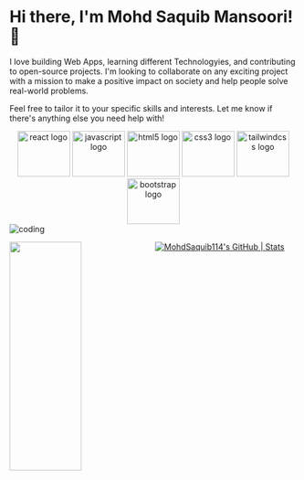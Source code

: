# Hi there, I'm Mohd Saquib Mansoori! 👋
<p>
I love building Web Apps, learning different Technologyies, and contributing to open-source projects. I'm looking to collaborate on any exciting project with a mission to make a positive impact on society and help people solve real-world problems.

Feel free to tailor it to your specific skills and interests. Let me know if there's anything else you need help with!
</p>
<div align="center">
 
  <img src="https://cdn.jsdelivr.net/gh/devicons/devicon/icons/react/react-original.svg" height="80" width="92" alt="react logo"  />
  <img src="https://cdn.jsdelivr.net/gh/devicons/devicon/icons/javascript/javascript-original.svg" height="80" width="92" alt="javascript logo"  />
  <img src="https://cdn.jsdelivr.net/gh/devicons/devicon/icons/html5/html5-original.svg" height="80" width="92" alt="html5 logo"  />
  <img src="https://cdn.jsdelivr.net/gh/devicons/devicon/icons/css3/css3-original.svg" height="80" width="92" alt="css3 logo"  />
  <img src="https://cdn.jsdelivr.net/gh/devicons/devicon/icons/tailwindcss/tailwindcss-original-wordmark.svg" height="80" width="92" alt="tailwindcss logo"  />
  <img src="https://cdn.jsdelivr.net/gh/devicons/devicon/icons/bootstrap/bootstrap-original.svg" height="80" width="92" alt="bootstrap logo"  />

</div>

<img align = "center" alt="coding"  src="https://repository-images.githubusercontent.com/588181932/e36ec678-7984-4cdd-8e4c-a3932772ff8e">
<div>
<img align='left' width='50%' height="400px" src='https://github-readme-stats.vercel.app/api/top-langs/?username=MohdSaquib114&size_weight=0.5&count_weight=0.5'>



[![MohdSaquib114's GitHub | Stats](https://stats.quine.sh/MohdSaquib114/github?theme=dark)](https://quine.sh?utm_source=widgets&utm_campaign=MohdSaquib114)
</div>
